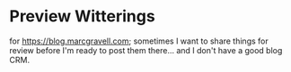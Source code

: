 # Preview Witterings

for https://blog.marcgravell.com; sometimes I want to share things for review before I'm ready to post them there... and I don't have a good blog CRM.